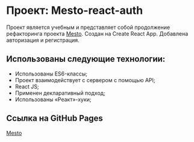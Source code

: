 # Проект: Mesto-react-auth

Проект является учебным и представляет собой продолжение рефакторинга проекта [Mesto](https://github.com/Butterzzz/mesto-react). Cоздан на Create React App. Добавлена авторизация и регистрация.

## Использованы следующие технологии:

- Использованы ES6-классы;
- Проект взаимодействует с сервером с помощью API;
- React JS;
- Применен декларативный подход;
- Использованы «Реакт»-хуки;

## Ссылка на GitHub Pages

[Mesto](https://butterzzz.github.io/react-mesto-auth/)